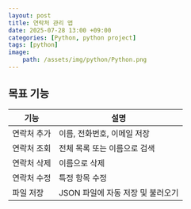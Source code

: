 ```yaml
---
layout: post
title: 연락처 관리 앱
date: 2025-07-28 13:00 +09:00
categories: [Python, python project]
tags: [python]
image:
    path: /assets/img/python/Python.png
---
```


## 목표 기능

| 기능 | 설명 |
|-|-|
| 연락처 추가 | 이름, 전화번호, 이메일 저장 |
| 연락처 조회 | 전체 목록 또는 이름으로 검색 |
| 연락처 삭제 | 이름으로 삭제 |
| 연락처 수정 | 특정 항목 수정 |
| 파일 저장 | JSON 파일에 자동 저장 및 불러오기 |